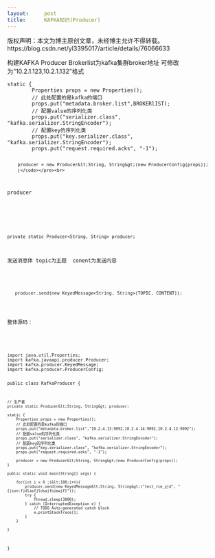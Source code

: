 ```yaml
---
layout:     post
title:      KAFKA知识(Producer)
---
```

<div id="article_content" class="article_content clearfix csdn-tracking-statistics" data-pid="blog" data-mod="popu_307" data-dsm="post">
								<div class="article-copyright">
					版权声明：本文为博主原创文章，未经博主允许不得转载。					https://blog.csdn.net/yl3395017/article/details/76066633				</div>
								            <link rel="stylesheet" href="https://csdnimg.cn/release/phoenix/template/css/ck_htmledit_views-f76675cdea.css">
						<div class="htmledit_views" id="content_views">
                
<p>构建KAFKA Producer Brokerlist为kafka集群broker地址 可修改为“10.2.1.123,10.2.1.132”格式</p>
<p></p>
<pre><code class="language-java">static {
        Properties props = new Properties();
        // 此处配置的是kafka的端口
        props.put("metadata.broker.list",BROKERlIST);
        // 配置value的序列化类
        props.put("serializer.class", "kafka.serializer.StringEncoder");
        // 配置key的序列化类
        props.put("key.serializer.class", "kafka.serializer.StringEncoder");
        props.put("request.required.acks", "-1");
        
        producer = new Producer&lt;String, String&gt;(new ProducerConfig(props));
        ｝</code></pre><br>
producer
<p></p>
<p></p>
<pre><code class="language-java">private static Producer&lt;String, String&gt; producer;</code></pre><br>
发送消息体 topic为主题  conent为发送内容
<p></p>
<p></p>
<pre><code class="language-java">   producer.send(new KeyedMessage&lt;String, String&gt;(TOPIC, CONTENT));   </code></pre><br><br><p>整体源码：</p>
<p></p>
<pre><code class="language-java">import java.util.Properties;
import kafka.javaapi.producer.Producer;
import kafka.producer.KeyedMessage;
import kafka.producer.ProducerConfig;

public class KafkaProducer {
    
    // 生产者
    private static Producer&lt;String, String&gt; producer;
    
    static {  
        Properties props = new Properties();  
        // 此处配置的是kafka的端口  
        props.put("metadata.broker.list","10.2.4.13:9092,10.2.4.14:9092,10.2.4.12:9092");  
        // 配置value的序列化类  
        props.put("serializer.class", "kafka.serializer.StringEncoder");  
        // 配置key的序列化类  
        props.put("key.serializer.class", "kafka.serializer.StringEncoder");  
        props.put("request.required.acks", "-1");  
          
        producer = new Producer&lt;String, String&gt;(new ProducerConfig(props));
    }
    
    public static void main(String[] args) {
        
        for(int i = 0 ;i&lt;100;i++){
            producer.send(new KeyedMessage&lt;String, String&gt;("test_rce_yjd", "{json:fjdlasfjldsajfoiewjf}"));
            try {
                Thread.sleep(3000);
            } catch (InterruptedException e) {
                // TODO Auto-generated catch block
                e.printStackTrace();
            }
        }
        
    }

}
</code></pre><br><br><p></p>
            </div>
                </div>